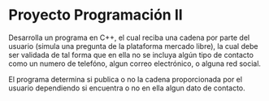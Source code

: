 # Proyecto Programación II

Desarrolla un programa en C++, el cual reciba una cadena por parte del usuario (simula una pregunta de la plataforma mercado libre), la cual debe ser validada de tal forma que en ella no se incluya algún tipo de contacto como un numero de telefóno, algun correo electrónico, o alguna red social.

El programa determina si publica o no la cadena proporcionada por el usuario dependiendo si encuentra o no en ella algun dato de contacto.


